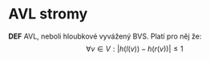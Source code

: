 # AVL stromy

**DEF** AVL, neboli hloubkové vyvážený BVS. Platí pro něj že:
    $$\forall v \in V: |h(l(v)) - h(r(v))| \leq 1$$
